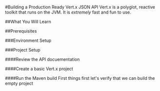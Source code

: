 #Building a Production Ready Vert.x JSON API
Vert.x is a polyglot, reactive toolkit that runs on the JVM.  It is _extremely_ fast and fun to use.

##What You Will Learn

##Prerequisites

###Environment Setup

###Project Setup

####Review the API docuementation

####Create a basic Vert.x project


####Run the Maven build
First things first let's verify that we can build the empty project